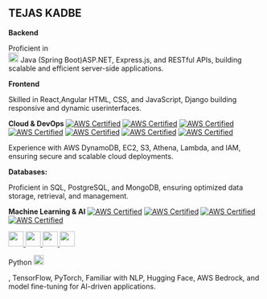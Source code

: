 ## TEJAS KADBE


**Backend**

Proficient in                       
 <img src="https://x.com/springboot/photo" width="20" height="20">
Java (Spring Boot)ASP.NET, Express.js, and RESTful APIs, building scalable and efficient
server-side applications.

**Frontend**

Skilled in React,Angular  HTML, CSS, and JavaScript, Django building responsive and dynamic userinterfaces.

**Cloud & DevOps**
[![AWS Certified](https://images.credly.com/size/50x50/images/629a2bb9-14a6-47b3-b17e-f1056b1404d0/image.png)](https://www.credly.com/badges/0cd76560-95bd-4ca4-a2a5-62e3c8323fe9)
[![AWS Certified](https://images.credly.com/size/50x50/images/5bf37709-4b69-4cdc-9edc-af7b3370d427/image.png)](https://www.credly.com/badges/e8f87d01-9766-491c-a28a-3253a9cc30ff/public_url)
[![AWS Certified](https://images.credly.com/size/50x50/images/6f135924-7645-4bd2-ab68-3bc0b49c7e27/image.png)](https://www.credly.com/badges/64ec1e30-a67a-481b-b2ce-0c78454e5568/public_url)
[![AWS Certified](https://images.credly.com/size/50x50/images/979e42e2-1d32-4d21-97ea-53d991ea50fb/image.png)](https://www.credly.com/badges/9eafa5b1-9cd3-4039-9f34-9c5173728200/public_url)
[![AWS Certified](https://images.credly.com/size/50x50/images/80845928-d1f8-4549-ae9d-27676fba897e/image.png)](https://www.credly.com/badges/141739a5-641b-45fa-bd5e-81cb06aedc16/public_url)
[![AWS Certified](https://images.credly.com/size/50x50/images/01c3b0d4-a225-483b-a762-460473658c1a/image.png)](https://www.credly.com/badges/27c68838-fba9-4e59-9d4c-b77c5f784e78)
[![AWS Certified](https://images.credly.com/size/50x50/images/9358115e-ead7-47c2-91e2-165b6a650a1b/image.png)](https://www.credly.com/badges/db00443a-97ef-4bd2-8fb1-f19ffc1fbe23/public_u5)

Experience with AWS DynamoDB, EC2, S3, Athena, Lambda, and IAM, ensuring secure and
scalable cloud deployments.

**Databases:**

Proficient in SQL, PostgreSQL, and MongoDB, ensuring optimized data storage, retrieval, and
management.

**Machine Learning & AI**
[![AWS Certified](https://images.credly.com/size/30x30/images/51984979-f759-49f0-8bb3-5310d364fdbe/image.png)](https://www.credly.com/badges/8eb3afa4-afee-4d01-9703-91af38ee5128/public_url)
[![AWS Certified](https://images.credly.com/size/30x30/images/4b68a030-53d0-414b-be57-b1837bc3b3e6/image.png)](https://www.credly.com/badges/f6c568e0-856e-44bb-842d-2e6efb561c21)
[![AWS Certified](https://cdn.qwiklabs.com/vtEM4QeUkkcddAboA1EWYsjoF0vzkyigxksUFisMQU8%3D)](https://www.cloudskillsboost.google/public_profiles/df3879e7-41d6-4df7-89ae-a0d5ea594fa0/badges/9316218)
[![AWS Certified](https://cdn.qwiklabs.com/jpRPgA0zsA4IAeGiNnyLMTetPX15Tj77yUcUD4Ro5YM%3D)](https://www.cloudskillsboost.google/public_profiles/df3879e7-41d6-4df7-89ae-a0d5ea594fa0/badges/9308905)


<a href="https://www.cloudskillsboost.google/public_profiles/df3879e7-41d6-4df7-89ae-a0d5ea594fa0/badges/9316218">
  <img src="https://cdn.qwiklabs.com/vtEM4QeUkkcddAboA1EWYsjoF0vzkyigxksUFisMQU8%3D" width="30" height="30">
</a>
<a href="https://www.cloudskillsboost.google/public_profiles/df3879e7-41d6-4df7-89ae-a0d5ea594fa0/badges/9308905">
  <img src="https://cdn.qwiklabs.com/jpRPgA0zsA4IAeGiNnyLMTetPX15Tj77yUcUD4Ro5YM%3D" width="30" height="30">
</a>
<a href="https://www.cloudskillsboost.google/public_profiles/df3879e7-41d6-4df7-89ae-a0d5ea594fa0/badges/9315926">
  <img src="https://cdn.qwiklabs.com/2meoeAeFaFRp5SS3rOx%2BrkHovx%2B%2FYhhByzW4OIhF5L4%3D" width="30" height="30">
</a>
<a href="https://www.cloudskillsboost.google/public_profiles/df3879e7-41d6-4df7-89ae-a0d5ea594fa0/badges/9308659">
  <img src="https://cdn.qwiklabs.com/KJbv0GOIxc4Ze8p7LH1Ke4TeOMBGPqAus29iGiFw5po%3D" width="30" height="30">
</a>

Python 
 <img src="https://github.com/user-attachments/assets/4b5790c0-b493-4a2f-85fd-00bf57cc2ad7" width="20" height="20">
 


, TensorFlow, PyTorch, Familiar with NLP, Hugging Face, AWS Bedrock, and
model fine-tuning for AI-driven applications.

<!--
**tejaskadbe/tejaskadbe** is a ✨ _special_ ✨ repository because its `README.md` (this file) appears on your GitHub profile.

Here are some ideas to get you started:

- 🔭 I’m currently working on ...
- 🌱 I’m currently learning ...
- 👯 I’m looking to collaborate on ...
- 🤔 I’m looking for help with ...
- 💬 Ask me about ...
- 📫 How to reach me: ...
- 😄 Pronouns: ...
- ⚡ Fun fact: ...
-->
